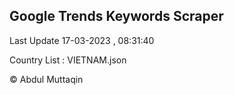 

## Google Trends Keywords Scraper 
 
Last Update 17-03-2023 , 08:31:40

Country List :
VIETNAM.json



© Abdul Muttaqin 
